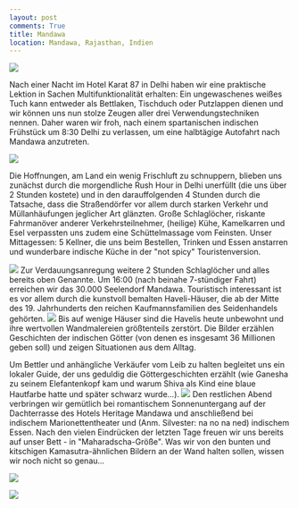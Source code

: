 ```yaml
---
layout: post
comments: True
title: Mandawa
location: Mandawa, Rajasthan, Indien
---
```

<p>
<a href='http://whataboutas.data.s3.amazonaws.com/images/2015-04-09-mandawa/DSC_0475_edit.jpg' data-lightbox='Post' title='Kuhdorf-Idylle in Mandawa (30.000 Einwohner)'
><img class='img-wide' src='http://whataboutas.data.s3.amazonaws.com/images/2015-04-09-mandawa/previews/DSC_0475_edit.jpg' /></a>
</p>
<p>
Nach einer Nacht im Hotel Karat 87 in Delhi haben wir eine praktische Lektion in Sachen Multifunktionalität erhalten: Ein ungewaschenes weißes Tuch kann entweder als Bettlaken, Tischduch oder Putzlappen dienen und wir können uns nun stolze Zeugen aller drei Verwendungstechniken nennen. Daher waren wir froh, nach einem spartanischen indischen Frühstück um 8:30 Delhi zu verlassen, um eine halbtägige Autofahrt nach Mandawa anzutreten.
</p>
<!--more-->
<p>
<a href='http://whataboutas.data.s3.amazonaws.com/images/2015-04-09-mandawa/DSC_0452.JPG' data-lightbox='Post' title='Blick durch die Rückscheibe: Kamel plus Treiber beim Grenzübergang zum Bundesstaat Rajastan'
><img class='img-wide' src='http://whataboutas.data.s3.amazonaws.com/images/2015-04-09-mandawa/DSC_0452.JPG' /></a>
</p>
<p>
Die Hoffnungen, am Land ein wenig Frischluft zu schnuppern, blieben uns zunächst durch die morgendliche Rush Hour in Delhi unerfüllt (die uns über 2 Stunden kostete) und in den darauffolgenden 4 Stunden durch die Tatsache, dass die Straßendörfer vor allem durch starken Verkehr und Müllanhäufungen jeglicher Art glänzten. Große Schlaglöcher, riskante Fahrmanöver anderer Verkehrsteilnehmer, (heilige) Kühe, Kamelkarren und Esel verpassten uns zudem eine Schüttelmassage vom Feinsten.
Unser Mittagessen: 5 Kellner, die uns beim Bestellen, Trinken und Essen anstarren und wunderbare indische Küche in der "not spicy" Touristenversion.
</p>
<p>
<a href='http://whataboutas.data.s3.amazonaws.com/images/2015-04-09-mandawa/DSC_0490.JPG' class='imageslink' data-lightbox='Post' title='Ein Haveli von innen. Man beachte die vielen kleinen Fenster, daher der ursprüngliche Name (von "Hava", Hindi für Wind, der durch die Räume durchzieht und kühlt)'
><img class='rechts' src='http://whataboutas.data.s3.amazonaws.com/images/2015-04-09-mandawa/thumbs/DSC_0490.JPG' /></a>
Zur Verdauungsanregung weitere 2 Stunden Schlaglöcher und alles bereits oben Genannte.
Um 16:00 (nach beinahe 7-stündiger Fahrt) erreichen wir das 30.000 Seelendorf Mandawa. Touristisch interessant ist es vor allem durch die kunstvoll bemalten Haveli-Häuser, die ab der Mitte des 19. Jahrhunderts den reichen Kaufmannsfamilien des Seidenhandels gehörten.
<a href='http://whataboutas.data.s3.amazonaws.com/images/2015-04-09-mandawa/DSC_0532.JPG' class='imageslink' data-lightbox='Post' title='Öffentlicher Innenhof des Shrafta-Haveli'
><img class='links' src='http://whataboutas.data.s3.amazonaws.com/images/2015-04-09-mandawa/thumbs/DSC_0532.JPG' /></a>
Bis auf wenige Häuser sind die Havelis heute unbewohnt und ihre wertvollen Wandmalereien größtenteils zerstört.
Die Bilder erzählen Geschichten der indischen Götter (von denen es insgesamt 36 Millionen geben soll) und zeigen Situationen aus dem Alltag.
</p>
<p>
Um Bettler und anhängliche Verkäufer vom Leib zu halten begleitet uns ein lokaler Guide, der uns geduldig die Göttergeschichten erzählt (wie Ganesha zu seinem Elefantenkopf kam und warum Shiva als Kind eine blaue Hautfarbe hatte und später schwarz wurde...).
<a href='http://whataboutas.data.s3.amazonaws.com/images/2015-04-09-mandawa/DSC_0556.JPG' class='imageslink' data-lightbox='Post' title='Heimweg durch den Bazar von Mandawa'
><img class='rechts' src='http://whataboutas.data.s3.amazonaws.com/images/2015-04-09-mandawa/thumbs/DSC_0556.JPG' /></a>
Den restlichen Abend verbringen wir gemütlich bei romantischem Sonnenuntergang auf der Dachterrasse des Hotels Heritage Mandawa und anschließend bei indischem Marionettentheater und (Anm. Silvester: na no na ned) indischem Essen. Nach den vielen Eindrücken der letzten Tage freuen wir uns bereits auf unser Bett - in "Maharadscha-Größe". Was wir von den bunten und kitschigen Kamasutra-ähnlichen Bildern an der Wand halten sollen, wissen wir noch nicht so genau...
</p>
<p>
<a href='http://whataboutas.data.s3.amazonaws.com/images/2015-04-09-mandawa/DSC_0522.JPG' data-lightbox='Post' title='Angela beim Sonnen'
><img class='img-wide' src='http://whataboutas.data.s3.amazonaws.com/images/2015-04-09-mandawa/DSC_0522.JPG' /></a>
</p>
<p>
<a href='http://whataboutas.data.s3.amazonaws.com/images/2015-04-09-mandawa/DSC_0568_korr.jpg' data-lightbox='Post' title='Silvester beim Bloggen'
><img class='img-wide' src='http://whataboutas.data.s3.amazonaws.com/images/2015-04-09-mandawa/DSC_0568_korr.jpg' /></a>
</p>
